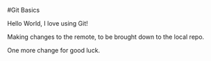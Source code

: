 #Git Basics

Hello World, I love using Git!

Making changes to the remote, to be brought down to the local repo.

One more change for good luck.
